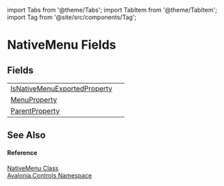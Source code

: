import Tabs from '@theme/Tabs'; 
import TabItem from '@theme/TabItem'; 
import Tag from '@site/src/components/Tag'; 

# NativeMenu Fields




## Fields
<table>
<tr>
<td><a href="F_Avalonia_Controls_NativeMenu_IsNativeMenuExportedProperty">IsNativeMenuExportedProperty</a></td>
<td> </td>
</tr>
<tr>
<td><a href="F_Avalonia_Controls_NativeMenu_MenuProperty">MenuProperty</a></td>
<td> </td>
</tr>
<tr>
<td><a href="F_Avalonia_Controls_NativeMenu_ParentProperty">ParentProperty</a></td>
<td> </td>
</tr>
</table>

## See Also


#### Reference
<a href="T_Avalonia_Controls_NativeMenu">NativeMenu Class</a>  
<a href="N_Avalonia_Controls">Avalonia.Controls Namespace</a>  
